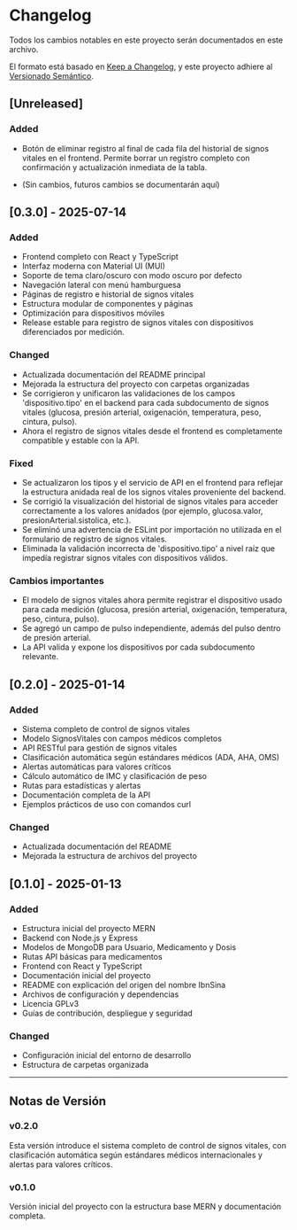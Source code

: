 # Changelog

Todos los cambios notables en este proyecto serán documentados en este archivo.

El formato está basado en [Keep a Changelog](https://keepachangelog.com/es-ES/1.0.0/),
y este proyecto adhiere al [Versionado Semántico](https://semver.org/spec/v2.0.0.html).

## [Unreleased]

### Added
- Botón de eliminar registro al final de cada fila del historial de signos vitales en el frontend. Permite borrar un registro completo con confirmación y actualización inmediata de la tabla.

- (Sin cambios, futuros cambios se documentarán aquí)

## [0.3.0] - 2025-07-14

### Added
- Frontend completo con React y TypeScript
- Interfaz moderna con Material UI (MUI)
- Soporte de tema claro/oscuro con modo oscuro por defecto
- Navegación lateral con menú hamburguesa
- Páginas de registro e historial de signos vitales
- Estructura modular de componentes y páginas
- Optimización para dispositivos móviles
- Release estable para registro de signos vitales con dispositivos diferenciados por medición.

### Changed
- Actualizada documentación del README principal
- Mejorada la estructura del proyecto con carpetas organizadas
- Se corrigieron y unificaron las validaciones de los campos 'dispositivo.tipo' en el backend para cada subdocumento de signos vitales (glucosa, presión arterial, oxigenación, temperatura, peso, cintura, pulso).
- Ahora el registro de signos vitales desde el frontend es completamente compatible y estable con la API.

### Fixed
- Se actualizaron los tipos y el servicio de API en el frontend para reflejar la estructura anidada real de los signos vitales proveniente del backend.
- Se corrigió la visualización del historial de signos vitales para acceder correctamente a los valores anidados (por ejemplo, glucosa.valor, presionArterial.sistolica, etc.).
- Se eliminó una advertencia de ESLint por importación no utilizada en el formulario de registro de signos vitales.
- Eliminada la validación incorrecta de 'dispositivo.tipo' a nivel raíz que impedía registrar signos vitales con dispositivos válidos.

### Cambios importantes
- El modelo de signos vitales ahora permite registrar el dispositivo usado para cada medición (glucosa, presión arterial, oxigenación, temperatura, peso, cintura, pulso).
- Se agregó un campo de pulso independiente, además del pulso dentro de presión arterial.
- La API valida y expone los dispositivos por cada subdocumento relevante.

## [0.2.0] - 2025-01-14

### Added
- Sistema completo de control de signos vitales
- Modelo SignosVitales con campos médicos completos
- API RESTful para gestión de signos vitales
- Clasificación automática según estándares médicos (ADA, AHA, OMS)
- Alertas automáticas para valores críticos
- Cálculo automático de IMC y clasificación de peso
- Rutas para estadísticas y alertas
- Documentación completa de la API
- Ejemplos prácticos de uso con comandos curl

### Changed
- Actualizada documentación del README
- Mejorada la estructura de archivos del proyecto

## [0.1.0] - 2025-01-13

### Added
- Estructura inicial del proyecto MERN
- Backend con Node.js y Express
- Modelos de MongoDB para Usuario, Medicamento y Dosis
- Rutas API básicas para medicamentos
- Frontend con React y TypeScript
- Documentación inicial del proyecto
- README con explicación del origen del nombre IbnSina
- Archivos de configuración y dependencias
- Licencia GPLv3
- Guías de contribución, despliegue y seguridad

### Changed
- Configuración inicial del entorno de desarrollo
- Estructura de carpetas organizada

---

## Notas de Versión

### v0.2.0
Esta versión introduce el sistema completo de control de signos vitales, con clasificación automática según estándares médicos internacionales y alertas para valores críticos.

### v0.1.0
Versión inicial del proyecto con la estructura base MERN y documentación completa. 